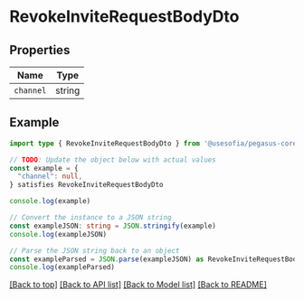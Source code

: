 
# RevokeInviteRequestBodyDto


## Properties

Name | Type
------------ | -------------
`channel` | string

## Example

```typescript
import type { RevokeInviteRequestBodyDto } from '@usesofia/pegasus-core-api-sdk'

// TODO: Update the object below with actual values
const example = {
  "channel": null,
} satisfies RevokeInviteRequestBodyDto

console.log(example)

// Convert the instance to a JSON string
const exampleJSON: string = JSON.stringify(example)
console.log(exampleJSON)

// Parse the JSON string back to an object
const exampleParsed = JSON.parse(exampleJSON) as RevokeInviteRequestBodyDto
console.log(exampleParsed)
```

[[Back to top]](#) [[Back to API list]](../README.md#api-endpoints) [[Back to Model list]](../README.md#models) [[Back to README]](../README.md)


